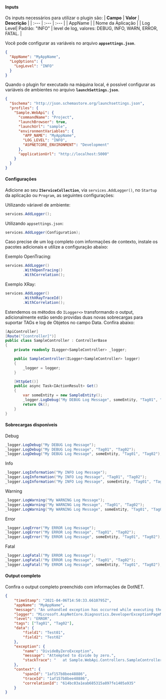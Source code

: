#### **Inputs**

Os inputs necessários para utilizar o plugin são:
| **Campo** | **Valor** | **Descrição** |
| :--- | :--- | :--- |
| AppName |  |  Nome da Aplicação |
| Log Level| Padrão: "INFO" | level de log, valores: DEBUG, INFO, WARN, ERROR, FATAL. |

Você pode configurar as variáveis no arquivo **`appsettings.json`**.

```json
{
  "AppName": "MyAppName",  
  "LogOptions": {
    "LogLevel": "INFO"
  }
}
```
Quando o plugin for executado na máquina local, é possível configurar as variáveis de ambientes no arquivo **`launchSettings.json`**.

```json
{
  "$schema": "http://json.schemastore.org/launchsettings.json",
  "profiles": {
    "Sample.WebApi": {
      "commandName": "Project",
      "launchBrowser": true,
      "launchUrl": "sample",
      "environmentVariables": {
        "APP_NAME": "MyAppName",
        "LOG_LEVEL": "INFO",
        "ASPNETCORE_ENVIRONMENT": "Development"
      },
      "applicationUrl": "http://localhost:5000"
    }
  }
}
```
#### **Configurações**
Adicione ao seu **`IServiceCollection`**, via `services.AddLogger()`, no `Startup` da aplicação ou `Program`, as seguintes configurações: 

Utilizando váriavel de ambiente:  

```csharp
services.AddLogger();
```

Utilizando `appsettings.json`: 

```csharp
services.AddLogger(Configuration);
```

Caso precise de um log completo com informações de contexto, instale os pacotes adicionais e utilize a configuração abaixo:

Exemplo OpenTracing:

```csharp
services.AddLogger()
        .WithOpenTracing()
        .WithCorrelation();
```

Exemplo XRay:

```csharp
services.AddLogger()
        .WithXRayTraceId()
        .WithCorrelation();
```

Estendemos os métodos do `ILogger<>` transformando o output, adicionalmente estão sendo providas duas novas sobrecargas para suportar TAGs e log de Objetos no campo Data. Confira abaixo:  

```csharp
[ApiController]
[Route("[controller]")]
public class SampleController : ControllerBase
{
    private readonly ILogger<SampleController> _logger;

    public SampleController(ILogger<SampleController> logger)
    {
        _logger = logger;
    }

    [HttpGet()]
    public async Task<IActionResult> Get()
    {
        var someEntity = new SampleEntity();
        _logger.LogDebug("My DEBUG Log Message", someEntity, "Tag01", "Tag02");
        return Ok();
    }
}
```

#### Sobrecargas disponíveis

Debug

```csharp
_logger.LogDebug("My DEBUG Log Message");
_logger.LogDebug("My DEBUG Log Message", "Tag01", "Tag02");
_logger.LogDebug("My DEBUG Log Message", someEntity, "Tag01", "Tag02");
```

Info

```csharp
_logger.LogInformation("My INFO Log Message");
_logger.LogInformation("My INFO Log Message", "Tag01", "Tag02");
_logger.LogInformation("My INFO Log Message", someEntity, "Tag01", "Tag02");
```

Warning

```csharp
_logger.LogWarning("My WARNING Log Message");
_logger.LogWarning("My WARNING Log Message", "Tag01", "Tag02");
_logger.LogWarning("My WARNING Log Message", someEntity, "Tag01", "Tag02");
```

Error

```csharp
_logger.LogError("My ERROR Log Message");
_logger.LogError("My ERROR Log Message", "Tag01", "Tag02");
_logger.LogError("My ERROR Log Message", someEntity, "Tag01", "Tag02");
```

Fatal

```csharp
_logger.LogFatal("My ERROR Log Message");
_logger.LogFatal("My ERROR Log Message", "Tag01", "Tag02");
_logger.LogFatal("My ERROR Log Message", someEntity, "Tag01", "Tag02");
```

#### Output completo

Confira o output completo preenchido com informações de DotNET.

```json
{
    "timeStamp": "2021-04-06T14:50:33.6610795Z",
    "appName": "MyAppName",
    "message": "An unhandled exception has occurred while executing the request.",
    "logger": "Microsoft.AspNetCore.Diagnostics.DeveloperExceptionPageMiddleware",
    "level": "ERROR",
    "tags": ["Tag01", "Tag02"],
    "data": {
        "field1": "Test01",
        "field2": "Test02"
    },
    "exception": {
        "name": "DivideByZeroException",
        "message": "Attempted to divide by zero.",
        "stackTrace": "   at Sample.WebApi.Controllers.SampleController.Get() in ..."
    },
    "context": {
        "spanId": "1af157b8bee48886",
        "traceId": "1af157b8bee48886",
        "correlationId": "614bc03a1eab685315a897fe1405a935"
    }
}
```

